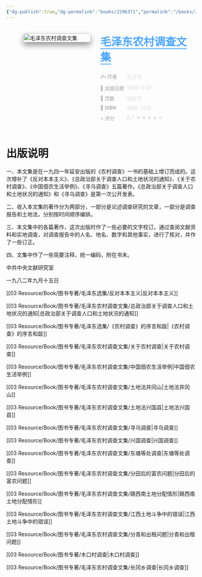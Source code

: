 ```yaml
---
{"dg-publish":true,"dg-permalink":"books/2296371","permalink":"/books/2296371/","title":"毛泽东农村调查文集","metatags":{"description":"本文集是在一九四一年延安出版的《农村调查》一书的基础上增订而成的。这次增补了《反对本本主义》、《总政治部关于调查人口和土地状况的通知》、《关于农村调查》、《中国佃农生活举例》、《寻乌调查》五篇著作。收入本文集的著作分为两部分，一部分是论述调查研究的文章，一部分是调查报告和土地法。","og:site_name":"DavonOs","og:title":"毛泽东农村调查文集","og:type":"book","og:url":"https://zuji.eu.org/books/2296371","og:image":"https://pic.cyol.com/img/20230328/img_9601a3490e41a8eb1c1a2908ec3056e6c602.png","og:image:width":"50","og:image:alt":"bookcover"}}
---
```



<span><span></span></span><div class="book-info-container" style="display: flex; gap: 25px; align-items: flex-start;padding: 20px; border-radius: 12px;"><span></span><div class="cover-col" style="flex: 0 0 180px; position: relative;"><span></span><img src="https://pic.cyol.com/img/20230328/img_9601a3490e41a8eb1c1a2908ec3056e6c602.png" style="width: 100%; border-radius: 6px;box-shadow: 0 8px 15px rgba(0,0,0,0.4);" alt="毛泽东农村调查文集"></div><div class="info-col" style="flex: 1; min-width: 0;"><span></span><div style="margin-bottom: 15px;"><span></span><h1 style="font-size: 1.8rem; font-weight: 800;margin: 0 0 5px 0;color: #e0e0e0;"><span></span><a href="https://book.douban.com/subject/2296371/" target="_blank" style="color: #4da6ff; text-decoration: none;border-bottom: 2px solid #4da6ff;"><span>毛泽东农村调查文集</span></a></h1></div><div style="width: 100%;margin-top: 15px;display: flex;flex-direction: column;gap: 8px;"><span></span><div class="info-row" style="display: flex;align-items: flex-start;"><span></span><div style="width: 30%;color: #a0a0a0;font-weight: 500;font-size: 0.92em;"><span>✍️ 作者</span></div><div style="flex: 1;font-weight: 500;color: #e0e0e0;"><span>毛泽东</span></div></div><div class="info-row" style="display: flex;align-items: flex-start;"><span></span><div style="width: 30%;color: #a0a0a0;font-weight: 500;font-size: 0.92em;"><span>📅 出版日期</span></div><div style="flex: 1;font-weight: 500;color: #e0e0e0;">1983-1-01</div></div><div class="info-row" style="display: flex;align-items: flex-start;"><span></span><div style="width: 30%;color: #a0a0a0;font-weight: 500;font-size: 0.92em;"><span>📄 页数</span></div><div style="flex: 1;font-weight: 500;color: #e0e0e0;"><span>362页</span></div></div><div class="info-row" style="display: flex;align-items: flex-start;"><span></span><div style="width: 30%;color: #a0a0a0;font-weight: 500;font-size: 0.92em;"><span>🔢 ISBN</span></div><div style="flex: 1;font-weight: 500;color: #e0e0e0;"><span>1001-1212</span></div></div><div class="info-row" style="display: flex;align-items: flex-start;"><span></span><div style="width: 30%;color: #a0a0a0;font-weight: 500;font-size: 0.92em;"><span>⭐ 评分</span></div><div style="flex: 1;font-weight: 500;color: #e0e0e0;"><span>9.7 ★★★★☆</span></div></div></div></div></div>


# 出版说明

一、本文集是在一九四一年延安出版的《农村调查》一书的基础上增订而成的。这次增补了《反对本本主义》、《总政治部关于调查人口和土地状况的通知》、《关于农村调查》、《中国佃农生活举例》、《寻乌调查》五篇著作。《总政治部关于调查人口和土地状况的通知》和《寻乌调查》是第一次公开发表。

二、收入本文集的著作分为两部分，一部分是论述调查研究的文章，一部分是调查报告和土地法，分别按时间顺序编排。

三、本文集中的各篇著作，这次出版时作了一些必要的文字校订。通过查阅文献资料和实地调查，对调查报告中的人名、地名、数字和其他事实，进行了核对，并作了一些订正。

四、文集中作了一些简要注释，统一编码，附在书末。

中共中央文献研究室

一九八二年九月十五日


[[03 Resource/Book/图书专著/毛泽东选集/反对本本主义\|反对本本主义]]

[[03 Resource/Book/图书专著/毛泽东农村调查文集/总政治部关于调查人口和土地状况的通知\|总政治部关于调查人口和土地状况的通知]]

[[03 Resource/Book/图书专著/毛泽东选集/《农村调查》的序言和跋\|《农村调查》的序言和跋]]

[[03 Resource/Book/图书专著/毛泽东农村调查文集/关于农村调查\|关于农村调查]]

[[03 Resource/Book/图书专著/毛泽东农村调查文集/中国佃农生活举例\|中国佃农生活举例]]

[[03 Resource/Book/图书专著/毛泽东农村调查文集/土地法井冈山\|土地法井冈山]]

[[03 Resource/Book/图书专著/毛泽东农村调查文集/土地法兴国县\|土地法兴国县]]

[[03 Resource/Book/图书专著/毛泽东农村调查文集/寻乌调查\|寻乌调查]]

[[03 Resource/Book/图书专著/毛泽东农村调查文集/兴国调查\|兴国调查]]

[[03 Resource/Book/图书专著/毛泽东农村调查文集/东塘等处调查\|东塘等处调查]]

[[03 Resource/Book/图书专著/毛泽东农村调查文集/分田后的富农问题\|分田后的富农问题]]

[[03 Resource/Book/图书专著/毛泽东农村调查文集/赣西南土地分配情形\|赣西南土地分配情形]]

[[03 Resource/Book/图书专著/毛泽东农村调查文集/江西土地斗争中的错误\|江西土地斗争中的错误]]

[[03 Resource/Book/图书专著/毛泽东农村调查文集/分青和出租问题\|分青和出租问题]]

[[03 Resource/Book/图书专著/木口村调查\|木口村调查]]

[[03 Resource/Book/图书专著/毛泽东农村调查文集/长冈乡调查\|长冈乡调查]]

